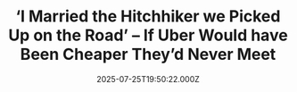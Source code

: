 ---
title: "‘I Married the Hitchhiker we Picked Up on the Road’ – If Uber Would have Been Cheaper They’d Never Meet"
date: 2025-07-25T19:50:22.000Z
category: Human Kindness
externalLink: "https://www.goodnewsnetwork.org/i-married-the-hitchhiker-we-picked-up-on-the-road-if-uber-would-have-been-cheaper-theyd-never-meet/"
image: ""
excerpt: "A woman is counting her blessings that she was on the right road at the right time, after falling in love with a guy that she and her friend picked up hitchhiking. 27-year-old Maddy met Travis Becker while driving back from a night out with her friend in Byron Bay, Australia, a beach vacation destination. […] The post ‘I Married…"
---